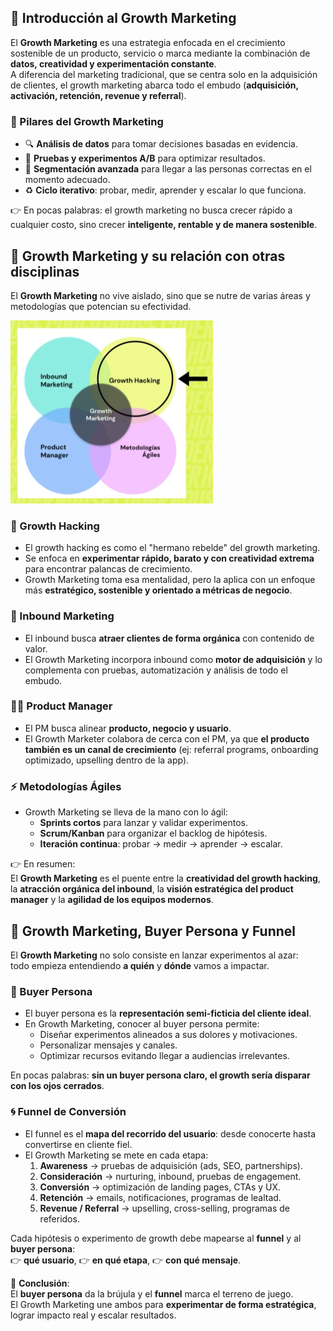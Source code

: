## 🌱 Introducción al Growth Marketing  

El **Growth Marketing** es una estrategia enfocada en el crecimiento sostenible de un producto, servicio o marca mediante la combinación de **datos, creatividad y experimentación constante**.  
A diferencia del marketing tradicional, que se centra solo en la adquisición de clientes, el growth marketing abarca todo el embudo (**adquisición, activación, retención, revenue y referral**).  

### 🚀 Pilares del Growth Marketing
- 🔍 **Análisis de datos** para tomar decisiones basadas en evidencia.  
- 🧪 **Pruebas y experimentos A/B** para optimizar resultados.  
- 🎯 **Segmentación avanzada** para llegar a las personas correctas en el momento adecuado.  
- ♻️ **Ciclo iterativo**: probar, medir, aprender y escalar lo que funciona.  

👉 En pocas palabras: el growth marketing no busca crecer rápido a cualquier costo, sino crecer **inteligente, rentable y de manera sostenible**.  

## 🔗 Growth Marketing y su relación con otras disciplinas  

El **Growth Marketing** no vive aislado, sino que se nutre de varias áreas y metodologías que potencian su efectividad.  

![Growth](./img/image.png)

### 🧨 Growth Hacking  
- El growth hacking es como el "hermano rebelde" del growth marketing.  
- Se enfoca en **experimentar rápido, barato y con creatividad extrema** para encontrar palancas de crecimiento.  
- Growth Marketing toma esa mentalidad, pero la aplica con un enfoque más **estratégico, sostenible y orientado a métricas de negocio**.  

### 🎯 Inbound Marketing  
- El inbound busca **atraer clientes de forma orgánica** con contenido de valor.  
- El Growth Marketing incorpora inbound como **motor de adquisición** y lo complementa con pruebas, automatización y análisis de todo el embudo.  

### 👩‍💻 Product Manager  
- El PM busca alinear **producto, negocio y usuario**.  
- El Growth Marketer colabora de cerca con el PM, ya que **el producto también es un canal de crecimiento** (ej: referral programs, onboarding optimizado, upselling dentro de la app).  

### ⚡ Metodologías Ágiles  
- Growth Marketing se lleva de la mano con lo ágil:  
  - **Sprints cortos** para lanzar y validar experimentos.  
  - **Scrum/Kanban** para organizar el backlog de hipótesis.  
  - **Iteración continua**: probar → medir → aprender → escalar.  

👉 En resumen:  
El **Growth Marketing** es el puente entre la **creatividad del growth hacking**, la **atracción orgánica del inbound**, la **visión estratégica del product manager** y la **agilidad de los equipos modernos**.  

## 🎯 Growth Marketing, Buyer Persona y Funnel  

El **Growth Marketing** no solo consiste en lanzar experimentos al azar:  
todo empieza entendiendo **a quién** y **dónde** vamos a impactar.  

### 👤 Buyer Persona  
- El buyer persona es la **representación semi-ficticia del cliente ideal**.  
- En Growth Marketing, conocer al buyer persona permite:  
  - Diseñar experimentos alineados a sus dolores y motivaciones.  
  - Personalizar mensajes y canales.  
  - Optimizar recursos evitando llegar a audiencias irrelevantes.  

En pocas palabras: **sin un buyer persona claro, el growth sería disparar con los ojos cerrados**.  

### 🌀 Funnel de Conversión  
- El funnel es el **mapa del recorrido del usuario**: desde conocerte hasta convertirse en cliente fiel.  
- El Growth Marketing se mete en cada etapa:  
  1. **Awareness** → pruebas de adquisición (ads, SEO, partnerships).  
  2. **Consideración** → nurturing, inbound, pruebas de engagement.  
  3. **Conversión** → optimización de landing pages, CTAs y UX.  
  4. **Retención** → emails, notificaciones, programas de lealtad.  
  5. **Revenue / Referral** → upselling, cross-selling, programas de referidos.  

Cada hipótesis o experimento de growth debe mapearse al **funnel** y al **buyer persona**:  
👉 **qué usuario**, 👉 **en qué etapa**, 👉 **con qué mensaje**.  

📌 **Conclusión**:  
El **buyer persona** da la brújula y el **funnel** marca el terreno de juego.  
El Growth Marketing une ambos para **experimentar de forma estratégica**, lograr impacto real y escalar resultados.  



